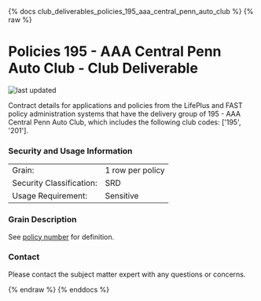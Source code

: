 
{% docs club_deliverables_policies_195_aaa_central_penn_auto_club %}
{% raw %}

# Policies 195 - AAA Central Penn Auto Club - Club Deliverable

![last updated](assets/update_badges/club_deliverables_policies_195_aaa_central_penn_auto_club.svg)

Contract details for applications and policies from the LifePlus and FAST policy administration
systems that have the delivery group of 195 - AAA Central Penn Auto Club, which includes the following
club codes: ['195', '201'].

### Security and Usage Information
|     |     |
| --- | --- |
| Grain:                   | 1 row per policy |
| Security Classification: | SRD  |
| Usage Requirement:       | Sensitive |

### Grain Description
See [policy number](#!/exposure/docs.business_glossary.glossary#policy_number)
for definition.

### Contact
Please contact the subject matter expert with any questions or concerns.


{% endraw %}
{% enddocs %}
    